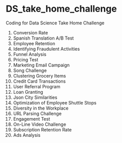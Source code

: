 # DS_take_home_challenge
Coding for Data Science Take Home Challenge
1.	Conversion Rate
2.	Spanish Translation A/B Test
3.	Employee Retention
4.	Identifying Fraudulent Activities
5.	Funnel Analysis
6.	Pricing Test
7.	Marketing Email Campaign
8.	Song Challenge
9.	Clustering Grocery Items
10.	Credit Card Transactions
11.	User Referral Program
12.	Loan Granting
13.	Json City Similarities
14.	Optimization of Employee Shuttle Stops
15.	Diversity in the Workplace
16.	URL Parsing Challenge
17.	Engagement Test
18.	On-Line Video Challenge
19.	Subscription Retention Rate
20.	Ads Analysis

